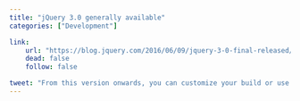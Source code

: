 ```yaml
---
title: "jQuery 3.0 generally available"
categories: ["Development"]

link:
    url: "https://blog.jquery.com/2016/06/09/jquery-3-0-final-released/"
    dead: false
    follow: false

tweet: "From this version onwards, you can customize your build or use the jQuery Slim prepackaged version."
---
```

